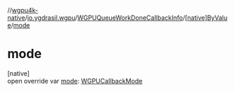 //[wgpu4k-native](../../../../index.md)/[io.ygdrasil.wgpu](../../index.md)/[WGPUQueueWorkDoneCallbackInfo](../index.md)/[[native]ByValue](index.md)/[mode](mode.md)

# mode

[native]\
open override var [mode](mode.md): [WGPUCallbackMode](../../-w-g-p-u-callback-mode/index.md)